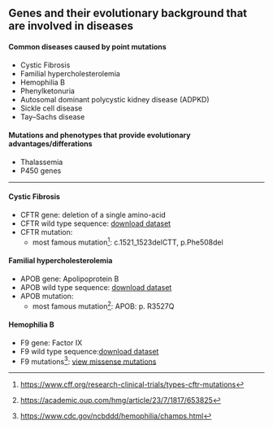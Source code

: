 ## Genes and their evolutionary background that are involved in diseases

#### Common diseases caused by point mutations
- Cystic Fibrosis  
- Familial hypercholesterolemia 
- Hemophilia B
- Phenylketonuria 
- Autosomal dominant polycystic kidney disease (ADPKD) 
- Sickle cell disease
- Tay–Sachs disease 

#### Mutations and phenotypes that provide evolutionary advantages/differations
- Thalassemia
- P450 genes
---

#### Cystic Fibrosis
- CFTR gene: deletion of a single amino-acid
- CFTR wild type sequence: [download dataset](https://www.ncbi.nlm.nih.gov/gene/1080)
- CFTR mutation:
  - most famous mutation[^2]: c.1521_1523delCTT, p.Phe508del

#### Familial hypercholesterolemia
- APOB gene: Apolipoprotein B
- APOB wild type sequence: [download dataset](https://www.ncbi.nlm.nih.gov/gene?Db=gene&Cmd=DetailsSearch&Term=338)
- APOB mutation: 
  - most famous mutation[^1]: APOB: p. R3527Q

#### Hemophilia B
- F9 gene: Factor IX
- F9 wild type sequence:[download dataset](https://www.ncbi.nlm.nih.gov/gene/2158)
- F9 mutations[^3]: [view missense mutations](https://view.officeapps.live.com/op/view.aspx?src=https%3A%2F%2Fwww.cdc.gov%2Fncbddd%2Fhemophilia%2Fdocuments%2Ff9-chbmp-v5-5-5-15.xlsx&wdOrigin=BROWSELINK)



[^1]: https://academic.oup.com/hmg/article/23/7/1817/653825
[^2]: https://www.cff.org/research-clinical-trials/types-cftr-mutations
[^3]: https://www.cdc.gov/ncbddd/hemophilia/champs.html

